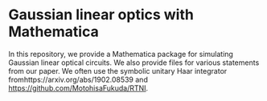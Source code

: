# Gaussian linear optics with Mathematica

In this repository, we provide a Mathematica package for simulating Gaussian linear optical circuits. We also provide files for various statements from our paper. We often use the symbolic unitary Haar integrator fromhttps://arxiv.org/abs/1902.08539 and https://github.com/MotohisaFukuda/RTNI.
